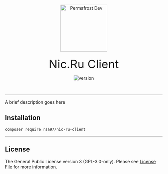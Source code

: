 <p align="center">
<img src="https://static.permafrost.dev/images/permafrost-logo-02.png" alt="Permafrost Dev" height="150" style="block">
<br><br>
<span style="font-size:2.3rem">Nic.Ru Client</span>
</p>

<p align="center">
<img src="https://img.shields.io/packagist/v/permafrost-dev/package-skeleton" alt="version"/>
</p>

<br>

---

A brief description goes here

## Installation

`composer require rsa97/nic-ru-client`

---

## License

The General Public License version 3 (GPL-3.0-only). Please see [License File](LICENSE) for more information.
